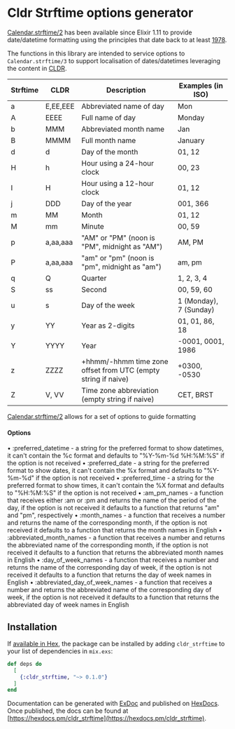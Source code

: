 # Cldr Strftime options generator

[Calendar.strftime/2](https://hexdocs.pm/elixir/Calendar.html#strftime/3) has been available since Elixir 1.11 to provide date/datetime formatting using the principles that date back to at least [1978](https://en.wikipedia.org/wiki/The_C_Programming_Language).

The functions in this library are intended to service options to `Calendar.strftime/3` to support localisation of dates/datetimes leveraging the content in [CLDR](https://cldr.unicode.org).

Strftime | CLDR     | Description                                                   | Examples (in ISO)
-------- | ---------| ------------------------------------------------------------- | ------------------
a        | E,EE,EEE | Abbreviated name of day                                       | Mon
A        | EEEE     | Full name of day                                              | Monday
b        | MMM      | Abbreviated month name                                        | Jan
B        | MMMM     | Full month name                                               | January
d        | d        | Day of the month                                              | 01, 12
H        | h        | Hour using a 24-hour clock                                    | 00, 23
I        | H        | Hour using a 12-hour clock                                    | 01, 12
j        | DDD      | Day of the year                                               | 001, 366
m        | MM       | Month                                                         | 01, 12
M        | mm       | Minute                                                        | 00, 59
p        | a,aa,aaa | "AM" or "PM" (noon is "PM", midnight as "AM")                 | AM, PM
P        | a,aa,aaa | "am" or "pm" (noon is "pm", midnight as "am")                 | am, pm
q        | Q        | Quarter                                                       | 1, 2, 3, 4
S        | ss       | Second                                                        | 00, 59, 60
u        | s        | Day of the week                                               | 1 (Monday), 7 (Sunday)
y        | YY       | Year as 2-digits                                              | 01, 01, 86, 18
Y        | YYYY     | Year                                                          | -0001, 0001, 1986
z        | ZZZZ     | +hhmm/-hhmm time zone offset from UTC (empty string if naive) | +0300, -0530
Z        | V, VV    | Time zone abbreviation (empty string if naive)                | CET, BRST

[Calendar.strftime/2](https://hexdocs.pm/elixir/Calendar.html#strftime/3) allows for a set of options to guide formatting
#### Options

  • :preferred_datetime - a string for the preferred format to show
    datetimes, it can't contain the %c format and defaults to "%Y-%m-%d
    %H:%M:%S" if the option is not received
  • :preferred_date - a string for the preferred format to show dates, it
    can't contain the %x format and defaults to "%Y-%m-%d" if the option is not
    received
  • :preferred_time - a string for the preferred format to show times, it
    can't contain the %X format and defaults to "%H:%M:%S" if the option is not
    received
  • :am_pm_names - a function that receives either :am or :pm and returns
    the name of the period of the day, if the option is not received it
    defaults to a function that returns "am" and "pm", respectively
  •  :month_names - a function that receives a number and returns the name
    of the corresponding month, if the option is not received it defaults to a
    function that returns the month names in English
  • :abbreviated_month_names - a function that receives a number and
    returns the abbreviated name of the corresponding month, if the option is
    not received it defaults to a function that returns the abbreviated month
    names in English
  • :day_of_week_names - a function that receives a number and returns the
    name of the corresponding day of week, if the option is not received it
    defaults to a function that returns the day of week names in English
  • :abbreviated_day_of_week_names - a function that receives a number and
    returns the abbreviated name of the corresponding day of week, if the
    option is not received it defaults to a function that returns the
    abbreviated day of week names in English

## Installation

If [available in Hex](https://hex.pm/docs/publish), the package can be installed
by adding `cldr_strftime` to your list of dependencies in `mix.exs`:

```elixir
def deps do
  [
    {:cldr_strftime, "~> 0.1.0"}
  ]
end
```

Documentation can be generated with [ExDoc](https://github.com/elixir-lang/ex_doc)
and published on [HexDocs](https://hexdocs.pm). Once published, the docs can
be found at [https://hexdocs.pm/cldr_strftime](https://hexdocs.pm/cldr_strftime).

